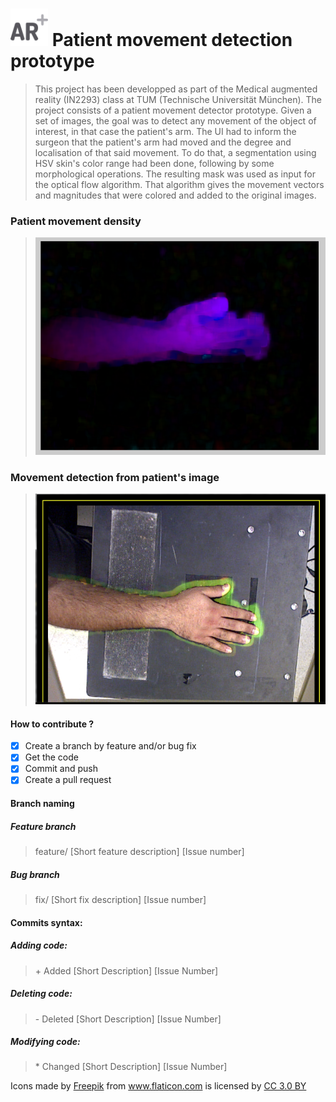 #  <img src="/icons/augmented-reality.png" width="60" vertical-align="bottom"> Patient movement detection prototype
> This project has been developped as part of the Medical augmented reality (IN2293) class at TUM (Technische Universität München). The project consists of a patient movement detector prototype. Given a set of images, the goal was to detect any movement of the object of interest, in that case the patient's arm. The UI had to inform the surgeon that the patient's arm had moved and the degree and localisation of that said movement. To do that, a segmentation using HSV skin's color range had been done, following by some morphological operations. The resulting mask was used as input for the optical flow algorithm. That algorithm gives the movement vectors and magnitudes that were colored and added to the original images.

### Patient movement density
> <p align="center"><img src="/images/movement_density.PNG" width="600" vertical-align="bottom"><p>
  
### Movement detection from patient's image
> <p align="center"><img src="/images/movement_detection.PNG" width="600" vertical-align="bottom"><p>
  

#### How to contribute ?
- [X] Create a branch by feature and/or bug fix
- [X] Get the code
- [X] Commit and push
- [X] Create a pull request

#### Branch naming

##### Feature branch
> feature/ [Short feature description] [Issue number]

##### Bug branch
> fix/ [Short fix description] [Issue number]

#### Commits syntax:

##### Adding code:
> \+ Added [Short Description] [Issue Number]

##### Deleting code:
> \- Deleted [Short Description] [Issue Number]

##### Modifying code:
> \* Changed [Short Description] [Issue Number]


Icons made by <a href="http://www.flaticon.com/authors/freepik" title="Freepik">Freepik</a> from <a href="http://www.flaticon.com" title="Flaticon">www.flaticon.com</a> is licensed by <a href="http://creativecommons.org/licenses/by/3.0/" title="Creative Commons BY 3.0" target="_blank">CC 3.0 BY</a>

